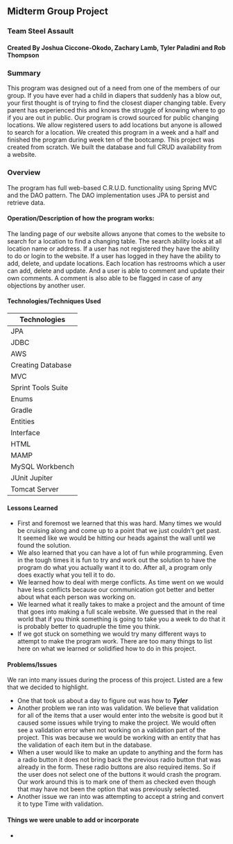 ## Midterm Group Project

### Team Steel Assault

#### Created By Joshua Ciccone-Okodo, Zachary Lamb, Tyler Paladini and Rob Thompson

### Summary
This program was designed out of a need from one of the members of our group. If you have ever had a child in diapers that suddenly has a blow out, your first thought is of trying to find the closest diaper changing table. Every parent has experienced this and knows the struggle of knowing where to go if you are out in public. Our program is crowd sourced for public changing locations. We allow registered users to add locations but anyone is allowed to search for a location. We created this program in a week and a half and finished the program during week ten of the bootcamp. This project was created from scratch. We built the database and full CRUD availability from a website.

### Overview
The program has full web-based C.R.U.D. functionality using Spring MVC and the DAO pattern. The DAO implementation uses JPA to persist and retrieve data.

#### Operation/Description of how the program works:
The landing page of our website allows anyone that comes to the website to search for a location to find a changing table. The search ability looks at all location name or address. If a user has not registered they have the ability to do or login to the website. If a user has logged in they have the ability to add, delete, and update locations. Each location has restrooms which a user can add, delete and update. And a user is able to comment and update their own comments. A comment is also able to be flagged in case of any objections by another user. 

#### Technologies/Techniques Used

| Technologies       |
| ------------------ |
| JPA                |
| JDBC               |
| AWS                |
| Creating Database  |
| MVC                |
| Sprint Tools Suite |
| Enums              |
| Gradle             |
| Entities           |
| Interface          |
| HTML               |
| MAMP               |
| MySQL Workbench    |
| JUnit Jupiter      |
| Tomcat Server      |


#### Lessons Learned
- First and foremost we learned that this was hard. Many times we would be cruising along and come up to a point that we just couldn't get past. It seemed like we would be hitting our heads against the wall until we found the solution.
- We also learned that you can have a lot of fun while programming. Even in the tough times it is fun to try and work out the solution to have the program do what you actually want it to do. After all, a program only does exactly what you tell it to do.
- We learned how to deal with merge conflicts. As time went on we would have less conflicts because our communication got better and better about what each person was working on.
- We learned what it really takes to make a project and the amount of time that goes into making a full scale website. We guessed that in the real world that if you think something is going to take you a week to do that it is probably better to quadruple the time you think.
- If we got stuck on something we would try many different ways to attempt to make the program work. There are too many things to list here on what we learned or solidified how to do in this project.

#### Problems/Issues
We ran into many issues during the process of this project. Listed are a few that we decided to highlight.
- One that took us about a day to figure out was how to *****Tyler*****
- Another problem we ran into was validation. We believe that validation for all of the items that a user would enter into the website is good but it caused some issues while trying to make the project. We would often see a validation error when not working on a validation part of the project. This was because we would be working with an entity that has the validation of each item but in the database.
- When a user would like to make an update to anything and the form has a radio button it does not bring back the previous radio button that was already in the form. These radio buttons are also required items. So if the user does not select one of the buttons it would crash the program. Our work around this is to mark one of them as checked even though that may have not been the option that was previously selected.
- Another issue we ran into was attempting to accept a string and convert it to type Time with validation. 

#### Things we were unable to add or incorporate
- 
